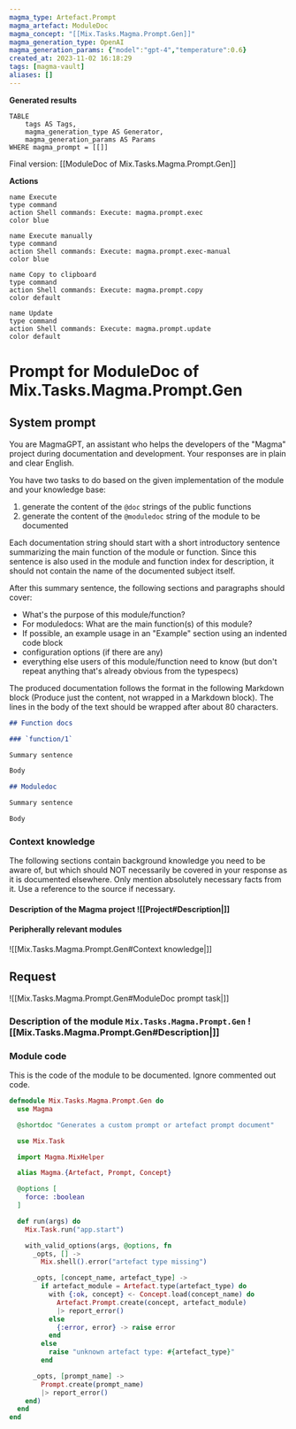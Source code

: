 ```yaml
---
magma_type: Artefact.Prompt
magma_artefact: ModuleDoc
magma_concept: "[[Mix.Tasks.Magma.Prompt.Gen]]"
magma_generation_type: OpenAI
magma_generation_params: {"model":"gpt-4","temperature":0.6}
created_at: 2023-11-02 16:18:29
tags: [magma-vault]
aliases: []
---
```


**Generated results**

```dataview
TABLE
	tags AS Tags,
	magma_generation_type AS Generator,
	magma_generation_params AS Params
WHERE magma_prompt = [[]]
```

Final version: [[ModuleDoc of Mix.Tasks.Magma.Prompt.Gen]]

**Actions**

```button
name Execute
type command
action Shell commands: Execute: magma.prompt.exec
color blue
```
```button
name Execute manually
type command
action Shell commands: Execute: magma.prompt.exec-manual
color blue
```
```button
name Copy to clipboard
type command
action Shell commands: Execute: magma.prompt.copy
color default
```
```button
name Update
type command
action Shell commands: Execute: magma.prompt.update
color default
```

# Prompt for ModuleDoc of Mix.Tasks.Magma.Prompt.Gen

## System prompt

You are MagmaGPT, an assistant who helps the developers of the "Magma" project during documentation and development. Your responses are in plain and clear English.

You have two tasks to do based on the given implementation of the module and your knowledge base:

1. generate the content of the `@doc` strings of the public functions
2. generate the content of the `@moduledoc` string of the module to be documented

Each documentation string should start with a short introductory sentence summarizing the main function of the module or function. Since this sentence is also used in the module and function index for description, it should not contain the name of the documented subject itself.

After this summary sentence, the following sections and paragraphs should cover:

- What's the purpose of this module/function?
- For moduledocs: What are the main function(s) of this module?
- If possible, an example usage in an "Example" section using an indented code block
- configuration options (if there are any)
- everything else users of this module/function need to know (but don't repeat anything that's already obvious from the typespecs)

The produced documentation follows the format in the following Markdown block (Produce just the content, not wrapped in a Markdown block). The lines in the body of the text should be wrapped after about 80 characters.

```markdown
## Function docs

### `function/1`

Summary sentence

Body

## Moduledoc

Summary sentence

Body
```

<!--
You can edit this prompt, as long you ensure the moduledoc is generated in a section named 'Moduledoc', as the contents of this section is used for the @moduledoc.
-->

### Context knowledge

The following sections contain background knowledge you need to be aware of, but which should NOT necessarily be covered in your response as it is documented elsewhere. Only mention absolutely necessary facts from it. Use a reference to the source if necessary.

#### Description of the Magma project ![[Project#Description|]]

#### Peripherally relevant modules

![[Mix.Tasks.Magma.Prompt.Gen#Context knowledge|]]


## Request

![[Mix.Tasks.Magma.Prompt.Gen#ModuleDoc prompt task|]]

### Description of the module `Mix.Tasks.Magma.Prompt.Gen` ![[Mix.Tasks.Magma.Prompt.Gen#Description|]]

### Module code

This is the code of the module to be documented. Ignore commented out code.

```elixir
defmodule Mix.Tasks.Magma.Prompt.Gen do
  use Magma

  @shortdoc "Generates a custom prompt or artefact prompt document"

  use Mix.Task

  import Magma.MixHelper

  alias Magma.{Artefact, Prompt, Concept}

  @options [
    force: :boolean
  ]

  def run(args) do
    Mix.Task.run("app.start")

    with_valid_options(args, @options, fn
      _opts, [] ->
        Mix.shell().error("artefact type missing")

      _opts, [concept_name, artefact_type] ->
        if artefact_module = Artefact.type(artefact_type) do
          with {:ok, concept} <- Concept.load(concept_name) do
            Artefact.Prompt.create(concept, artefact_module)
            |> report_error()
          else
            {:error, error} -> raise error
          end
        else
          raise "unknown artefact type: #{artefact_type}"
        end

      _opts, [prompt_name] ->
        Prompt.create(prompt_name)
        |> report_error()
    end)
  end
end

```
